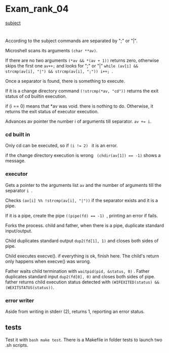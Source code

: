 # Exam_rank_04

[subject](https://github.com/luismiguelcasadodiaz/Exam_rank_04/blob/main/doc/exam_rank04-subject.c)

# 
According to the subject commands are separated by ";" or "|".

Microshell scans its arguments ``` (char **av) ```. 

If there are no two arguments ``` (*av && *(av + 1)) ``` returns zero, otherwise
skips the first one ``` av++; ``` and looks for ";" or "|" ```while (av[i] && strcmp(av[i], "|") && strcmp(av[i], ";")) i++; ```.

Once a separator is found, there is something to execute.

If it is a change directory command ``` (!strcmp(*av, "cd")) ``` returns the exit status of cd builtin execution.

if  (i == 0) means that *av was void. there is nothing to do. Otherwise, it returns the exit status of executor execution.

Advances av pointer the number i of arguments till separator. ``` av += i ```.     

### cd built in

Only cd <path> can be executed, so if ```(i != 2) ``` it is an error.

if the change directory execution is wrong ``` (chdir(av[1]) == -1)``` shows a message.

### executor

Gets a pointer to the arguments list ```av``` and the number of arguments till the separator ```i ```.

Checks  ``` (av[i] %% !strcmp(av[i], "|")) ``` if the separator exists and it is a pipe.

If it is a pipe,  create the pipe ```((pipe(fd) == -1) ```,   printing an error if fails.

Forks the process.
child and father, when there is a pipe, duplicate standard input/output.

Child duplicates standard output ``` dup2(fd[1], 1) ``` and closes both sides of pipe.

Child executes execve(). if everything is ok, finish here. The child's return only happens when execve() was wrong.

Father waits child termination with ```waitpid(pid, &status, 0)``` .
Father duplicates standard input ``` dup2(fd[0], 0) ``` and closes both sides of pipe.
father returns child execution status detected with ``` (WIFEXITED(status) && (WEXITSTATUS(status)) ```.

### error writer
Aside from writing in stderr (2), returns 1, reporting an error status.

## tests
Test it with ```bash make test```.
There is a Makefile in folder tests to launch two .sh scripts.
